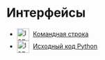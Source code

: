 
# Интерфейсы


<ul>

<li>
	<img src="../img/" alt="logo" style="width: 2em; vertical-align: middle;" />
	<a href="../ЦС/ИНТЕРФЕЙСЫ/Командная%20строка" style="margin-left: 5px;">Командная строка</a>
</li>

<li>
	<img src="../img/" alt="logo" style="width: 2em; vertical-align: middle;" />
	<a href="../ЦС/ИНТЕРФЕЙСЫ/Исходный%20код%20Python" style="margin-left: 5px;">Исходный код Python</a>
</li>
</ul>
